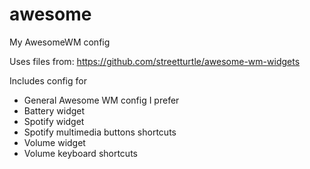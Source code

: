 # awesome
My AwesomeWM config

Uses files from:
https://github.com/streetturtle/awesome-wm-widgets

Includes config for
* General Awesome WM config I prefer
* Battery widget
* Spotify widget
* Spotify multimedia buttons shortcuts
* Volume widget
* Volume keyboard shortcuts
